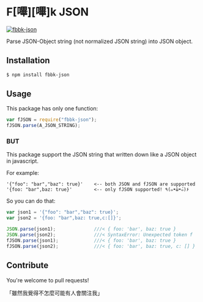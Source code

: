 # F[嗶][嗶]k JSON

[![fbbk-json](http://img.shields.io/npm/v/fbbk-json.svg)](https://www.npmjs.org/package/fbbk-json)

Parse JSON-Object string (not normalized JSON string) into JSON object.

## Installation

```sh
$ npm install fbbk-json
```

## Usage

This package has only one function:

```javascript
var fJSON = require("fbbk-json");
fJSON.parse(A_JSON_STRING);
```

### BUT

This package support the JSON string that written down like a JSON object in javascript.

For example:

```
'{"foo": "bar","baz": true}'    <-- both JSON and fJSON are supported
'{foo: "bar",baz: true}'        <-- only fJSON supported! ٩(๑•̀ω•́๑)۶
```

So you can do that:

```javascript
var json1 = '{"foo": "bar","baz": true}';
var json2 = '{foo: "bar",baz: true,c:[]}';

JSON.parse(json1);              ///< { foo: 'bar', baz: true }
JSON.parse(json2);              ///< SyntaxError: Unexpected token f
fJSON.parse(json1);             ///< { foo: 'bar', baz: true }
fJSON.parse(json2);             ///< { foo: 'bar', baz: true, c: [] }   ＼(●´ϖ`●)／
```

## Contribute

You're welcome to pull requests!

「雖然我覺得不怎麼可能有人會關注我」
